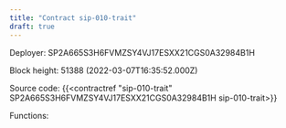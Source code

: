 ```yaml
---
title: "Contract sip-010-trait"
draft: true
---
```

Deployer: SP2A665S3H6FVMZSY4VJ17ESXX21CGS0A32984B1H


 



Block height: 51388 (2022-03-07T16:35:52.000Z)

Source code: {{<contractref "sip-010-trait" SP2A665S3H6FVMZSY4VJ17ESXX21CGS0A32984B1H sip-010-trait>}}

Functions:


